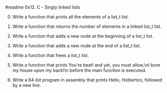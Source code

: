 #readme                 0x12. C - Singly linked lists


0.  Write a function that prints all the elements of a list_t list.

1.  Write a function that returns the number of elements in a linked list_t list.

2.  Write a function that adds a new node at the beginning of a list_t list.

3.  Write a function that adds a new node at the end of a list_t list.

4.  Write a function that frees a list_t list.

5.  Write a function that prints You're beat! and yet, you must allow,\nI bore my house upon my back!\n before the main function is executed.

6.  Write a 64-bit program in assembly that prints Hello, Holberton, followed by a new line.
